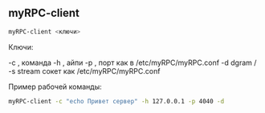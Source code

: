 ## myRPC-client

   ```bash
   myRPC-client <ключи>
   ```
Ключи:

-c , команда
-h , айпи
-p , порт как в /etc/myRPC/myRPC.conf
-d dgram / -s stream сокет как /etc/myRPC/myRPC.conf

Пример рабочей команды:
   ```bash
   myRPC-client -c "echo Привет сервер" -h 127.0.0.1 -p 4040 -d
   ```
